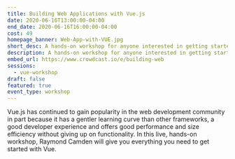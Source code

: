 ```yaml
---
title: Building Web Applications with Vue.js
date: 2020-06-16T13:00:00-04:00
end_date: 2020-06-16T16:00:00-04:00
cost: 49
homepage_banner: Web-App-with-VUE.jpg
short_desc: A hands-on workshop for anyone interested in getting started with the Vue JavaScript framework featuring Raymond Camden.
description: A hands-on workshop for anyone interested in getting started with the Vue JavaScript framework featuring Raymond Camden.
embed_url: https://www.crowdcast.io/e/building-web
sessions:
  - vue-workshop
draft: false
featured: true
event_type: workshop
---
```


Vue.js has continued to gain popularity in the web development community in part because it has a gentler learning curve than other frameworks, a good developer experience and offers good performance and size efficiency without giving up on functionality. In this live, hands-on workshop, Raymond Camden will give you everything you need to get started with Vue.
